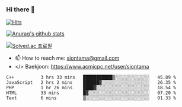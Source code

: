 ### Hi there 👋

[![Hits](https://hits.seeyoufarm.com/api/count/incr/badge.svg?url=https%3A%2F%2Fgithub.com%2FYaminyam&count_bg=%2379C83D&title_bg=%23555555&icon=&icon_color=%23E7E7E7&title=hits&edge_flat=false)](https://hits.seeyoufarm.com)

[![Anurag's github stats](https://github-readme-stats.vercel.app/api?username=Yaminyam)](https://github.com/anuraghazra/github-readme-stats)

[![Solved.ac
프로필](http://mazassumnida.wtf/api/generate_badge?boj=siontama)](https://solved.ac/siontama)

- 📫 How to reach me: siontama@gmail.com
- </> Baekjoon: https://www.acmicpc.net/user/siontama

<!--START_SECTION:waka-->
```text
C++          3 hrs 33 mins   ███████████▒░░░░░░░░░░░░░   45.89 % 
JavaScript   2 hrs 2 mins    ██████▓░░░░░░░░░░░░░░░░░░   26.35 % 
PHP          1 hr 26 mins    ████▓░░░░░░░░░░░░░░░░░░░░   18.54 % 
HTML         33 mins         █▓░░░░░░░░░░░░░░░░░░░░░░░   07.20 % 
Text         6 mins          ▒░░░░░░░░░░░░░░░░░░░░░░░░   01.33 % 
```
<!--END_SECTION:waka-->

<!--
**Yaminyam/Yaminyam** is a ✨ _special_ ✨ repository because its `README.md` (this file) appears on your GitHub profile.

Here are some ideas to get you started:

- 🔭 I’m currently working on ...
- 🌱 I’m currently learning ...
- 👯 I’m looking to collaborate on ...
- 🤔 I’m looking for help with ...
- 💬 Ask me about ...
- 📫 How to reach me: ...
- 😄 Pronouns: ...
- ⚡ Fun fact: ...
-->
